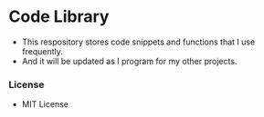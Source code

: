 # Code Library
* This respository stores code snippets and functions that I use frequently.
* And it will be updated as I program for my other projects.

### License
* MIT License
